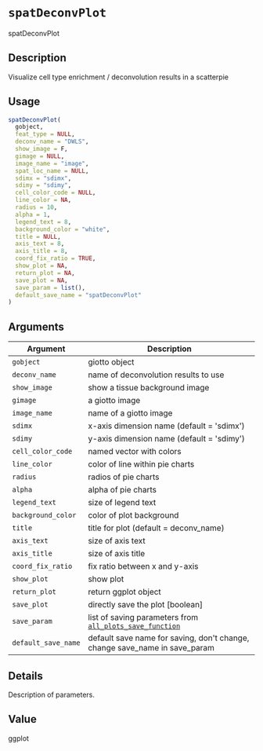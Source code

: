 # `spatDeconvPlot`

spatDeconvPlot


## Description

Visualize cell type enrichment / deconvolution results in a scatterpie


## Usage

```r
spatDeconvPlot(
  gobject,
  feat_type = NULL,
  deconv_name = "DWLS",
  show_image = F,
  gimage = NULL,
  image_name = "image",
  spat_loc_name = NULL,
  sdimx = "sdimx",
  sdimy = "sdimy",
  cell_color_code = NULL,
  line_color = NA,
  radius = 10,
  alpha = 1,
  legend_text = 8,
  background_color = "white",
  title = NULL,
  axis_text = 8,
  axis_title = 8,
  coord_fix_ratio = TRUE,
  show_plot = NA,
  return_plot = NA,
  save_plot = NA,
  save_param = list(),
  default_save_name = "spatDeconvPlot"
)
```


## Arguments

Argument      |Description
------------- |----------------
`gobject`     |     giotto object
`deconv_name`     |     name of deconvolution results to use
`show_image`     |     show a tissue background image
`gimage`     |     a giotto image
`image_name`     |     name of a giotto image
`sdimx`     |     x-axis dimension name (default = 'sdimx')
`sdimy`     |     y-axis dimension name (default = 'sdimy')
`cell_color_code`     |     named vector with colors
`line_color`     |     color of line within pie charts
`radius`     |     radios of pie charts
`alpha`     |     alpha of pie charts
`legend_text`     |     size of legend text
`background_color`     |     color of plot background
`title`     |     title for plot (default = deconv_name)
`axis_text`     |     size of axis text
`axis_title`     |     size of axis title
`coord_fix_ratio`     |     fix ratio between x and y-axis
`show_plot`     |     show plot
`return_plot`     |     return ggplot object
`save_plot`     |     directly save the plot [boolean]
`save_param`     |     list of saving parameters from [`all_plots_save_function`](#allplotssavefunction)
`default_save_name`     |     default save name for saving, don't change, change save_name in save_param


## Details

Description of parameters.


## Value

ggplot


